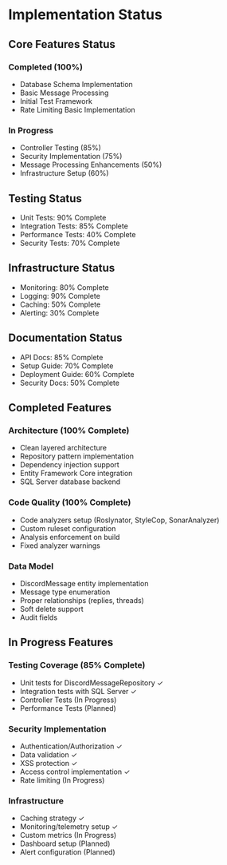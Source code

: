 # Implementation Status

## Core Features Status
### Completed (100%)
- Database Schema Implementation
- Basic Message Processing
- Initial Test Framework
- Rate Limiting Basic Implementation

### In Progress
- Controller Testing (85%)
- Security Implementation (75%)
- Message Processing Enhancements (50%)
- Infrastructure Setup (60%)

## Testing Status
- Unit Tests: 90% Complete
- Integration Tests: 85% Complete
- Performance Tests: 40% Complete
- Security Tests: 70% Complete

## Infrastructure Status
- Monitoring: 80% Complete
- Logging: 90% Complete
- Caching: 50% Complete
- Alerting: 30% Complete

## Documentation Status
- API Docs: 85% Complete
- Setup Guide: 70% Complete
- Deployment Guide: 60% Complete
- Security Docs: 50% Complete

## Completed Features
### Architecture (100% Complete)
- Clean layered architecture
- Repository pattern implementation
- Dependency injection support
- Entity Framework Core integration
- SQL Server database backend

### Code Quality (100% Complete)
- Code analyzers setup (Roslynator, StyleCop, SonarAnalyzer)
- Custom ruleset configuration
- Analysis enforcement on build
- Fixed analyzer warnings

### Data Model
- DiscordMessage entity implementation
- Message type enumeration
- Proper relationships (replies, threads)
- Soft delete support
- Audit fields

## In Progress Features
### Testing Coverage (85% Complete)
- Unit tests for DiscordMessageRepository ✓
- Integration tests with SQL Server ✓
- Controller Tests (In Progress)
- Performance Tests (Planned)

### Security Implementation
- Authentication/Authorization ✓
- Data validation ✓
- XSS protection ✓
- Access control implementation ✓
- Rate limiting (In Progress)

### Infrastructure
- Caching strategy ✓
- Monitoring/telemetry setup ✓
- Custom metrics (In Progress)
- Dashboard setup (Planned)
- Alert configuration (Planned)
